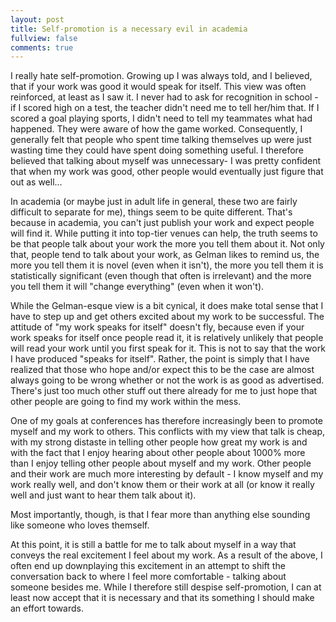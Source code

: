 ```yaml
---
layout: post
title: Self-promotion is a necessary evil in academia
fullview: false
comments: true
---
```


I really hate self-promotion. Growing up I was always told, and I believed, that if your work was good it would speak for itself.  This view was often reinforced, at least as I saw it. I never had to ask for recognition in school - if I scored high on a test, the teacher didn't need me to tell her/him that. If I scored a goal playing sports, I didn't need to tell my teammates what had happened. They were aware of how the game worked. Consequently, I generally felt that people who spent time talking themselves up were just wasting time they could have spent doing something useful.  I therefore believed that talking about myself was unnecessary- I was pretty confident that when my work was good, other people would eventually just figure that out as well...

In academia (or maybe just in adult life in general, these two are fairly difficult to separate for me), things seem to be quite different. That's because in academia, you can't just publish your work and expect people will find it. While putting it into top-tier venues can help, the truth seems to be that people talk about your work the more you tell them about it.  Not only that, people tend to talk about your work, as Gelman likes to remind us, the more you tell them it is novel (even when it isn't), the more you tell them it is statistically significant (even though that often is irrelevant) and the more you tell them it will "change everything" (even when it won't). 

While the Gelman-esque view is a bit cynical, it does make total sense that I have to step up and get others excited about my work to be successful. The attitude of "my work speaks for itself" doesn't fly, because even if your work speaks for itself once people read it, it is relatively unlikely that people will read your work until you first speak for it. This is not to say that the work I have produced "speaks for itself". Rather, the point is simply that I have realized that those who hope and/or expect this to be the case are almost always going to be wrong whether or not the work is as good as advertised. There's just too much other stuff out there already for me to just hope that other people are going to find my work within the mess.

One of my goals at conferences has therefore increasingly been to promote myself and my work to others. This conflicts with my view that talk is cheap, with my strong distaste in telling other people how great my work is and with the fact that I enjoy hearing about other people about 1000% more than I enjoy telling other people about myself and my work. Other people and their work are much more interesting by default - I know myself and my work really well, and don't know them or their work at all (or know it really well and just want to hear them talk about it).  

Most importantly, though, is that I fear more than anything else sounding like someone who loves themself. 

At this point, it is still a battle for me to talk about myself in a way that conveys the real excitement I feel about my work. As a result of the above, I often end up downplaying this excitement in an attempt to shift the conversation back to where I feel more comfortable - talking about someone besides me.  While I therefore still despise self-promotion, I can at least now accept that it is necessary and that its something I should make an effort towards.
